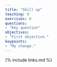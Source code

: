 ```yaml
---
title: "Skill up"
teaching: 0
exercises: 0
questions:
- "Key question"
objectives:
- "First objective."
keypoints:
- "My change."
---
```


{% include links.md %}
